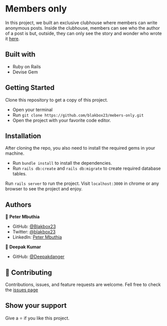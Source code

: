 # Members only
In this project, we built an exclusive clubhouse where members can write anonymous posts. Inside the clubhouse, members can see who the author of a post is but, outside, they can only see the story and wonder who wrote it [here](https://www.theodinproject.com/paths/full-stack-ruby-on-rails/courses/ruby-on-rails/lessons/authentication).

## Built with
- Ruby on Rails
- Devise Gem

## Getting Started
Clone this repository to get a copy of this project. 
- Open your terminal
- Run `git clone https://github.com/blakbox23/mebers-only.git`
- Open the project with your favorite code editor.

## Installation
After cloning the repo, you also need to install the required gems in your machine.
- Run `bundle install` to install the dependencies.
- Run `rails db:create` and `rails db:migrate` to create required database tables.

 Run `rails server` to run the project.
 Visit `localhost:3000` in chrome or any browser to see the project and enjoy.

## Authors

👤 **Peter Mbuthia**

- GitHub: [@Blakbox23](https://github.com/blakbox23)
- Twitter: [@blakbox23](https://twitter.com/blakbox23)
- LinkedIn: [Peter Mbuthia](https://www.linkedin.com/in/peter-mbuthia)

👤 **Deepak Kumar**
- GitHub: [@Deepakdanger](https://github.com/Deepakdanger)


## 🤝 Contributing
Contributions, issues, and feature requests are welcome.
Fell free to check the [issues page](https://github.com/blakbox23/members-only/issues)

## Show your support
Give a ⭐ if you like this project.
